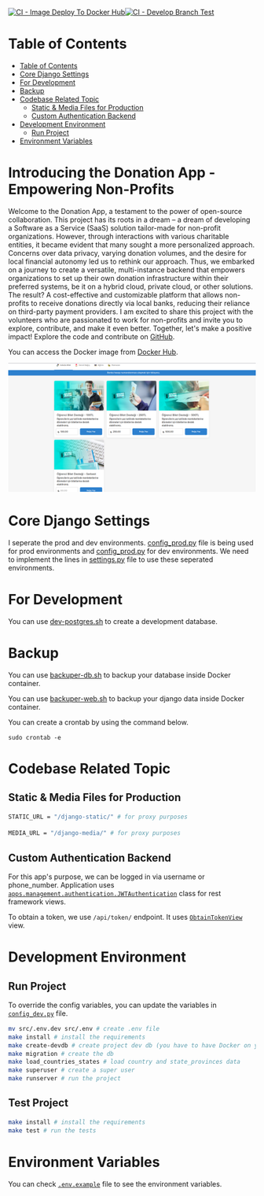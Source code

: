 [![CI - Image Deploy To Docker Hub](https://github.com/mebaysan/donation-app/actions/workflows/ci.yaml/badge.svg)](https://github.com/mebaysan/donation-app/actions/workflows/ci.yaml)[![CI - Develop Branch Test](https://github.com/mebaysan/donation-app/actions/workflows/ci-develop.yaml/badge.svg)](https://github.com/mebaysan/donation-app/actions/workflows/ci-develop.yaml)

# Table of Contents

- [Table of Contents](#table-of-contents)
- [Core Django Settings](#core-django-settings)
- [For Development](#for-development)
- [Backup](#backup)
- [Codebase Related Topic](#codebase-related-topic)
    - [Static \& Media Files for Production](#static--media-files-for-production)
    - [Custom Authentication Backend](#custom-authentication-backend)
- [Development Environment](#development-environment)
    - [Run Project](#run-project)
- [Environment Variables](#environment-variables)

# Introducing the Donation App - Empowering Non-Profits

Welcome to the Donation App, a testament to the power of open-source collaboration. This project has its roots in a
dream – a dream of developing a Software as a Service (SaaS) solution tailor-made for non-profit organizations. However,
through interactions with various charitable entities, it became evident that many sought a more personalized approach.
Concerns over data privacy, varying donation volumes, and the desire for local financial autonomy led us to rethink our
approach. Thus, we embarked on a journey to create a versatile, multi-instance backend that empowers organizations to
set up their own donation infrastructure within their preferred systems, be it on a hybrid cloud, private cloud, or
other solutions. The result? A cost-effective and customizable platform that allows non-profits to receive donations
directly via local banks, reducing their reliance on third-party payment providers. I am excited to share this project
with the volunteers who are passionated to work for non-profits and invite you to explore, contribute, and make it even
better. Together, let's make a positive impact! Explore the code and contribute
on [GitHub](https://github.com/mebaysan/donation-app).

You can access the Docker image from [Docker Hub](https://hub.docker.com/r/mebaysan/donation-app).

![Donation App](./readme/wallpaper.png)

# Core Django Settings

I seperate the prod and dev environments. [config_prod.py](./settings/config_prod.py) file is being used for prod
environments and [config_prod.py](./settings/config_dev.py) for dev environments. We need to implement the lines
in [settings.py](./settings/settings.py) file to use these seperated environments.

# For Development

You can use [dev-postgres.sh](scripts/dev-postgres.sh) to create a development database.

# Backup

You can use [backuper-db.sh](scripts/backuper-db.sh) to backup your database inside Docker container.

You can use [backuper-web.sh](scripts/backuper-web.sh) to backup your django data inside Docker container.

You can create a crontab by using the command below.

```
sudo crontab -e
```

# Codebase Related Topic

## Static & Media Files for Production

```bash
STATIC_URL = "/django-static/" # for proxy purposes

MEDIA_URL = "/django-media/" # for proxy purposes
```

## Custom Authentication Backend

For this app's purpose, we can be logged in via username or phone_number. Application
uses [`apps.management.authentication.JWTAuthentication`](./src/apps/management/authentication.py) class for rest
framework views.

To obtain a token, we use `/api/token/` endpoint. It uses [`ObtainTokenView`](./src/apps/management/api/views.py) view.

# Development Environment

## Run Project

To override the config variables, you can update the variables in [`config_dev.py`](./src/donation/config_dev.py) file.

```bash
mv src/.env.dev src/.env # create .env file
make install # install the requirements
make create-devdb # create project dev db (you have to have Docker on your machine)
make migration # create the db
make load_countries_states # load country and state_provinces data
make superuser # create a super user 
make runserver # run the project
```

## Test Project

```bash
make install # install the requirements
make test # run the tests
```

# Environment Variables

You can check [`.env.example`](./src/.env.dev) file to see the environment variables.